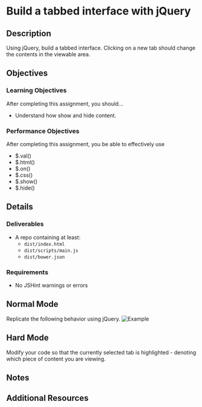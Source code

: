 # Build a tabbed interface with jQuery

## Description
Using jQuery, build a tabbed interface. Clicking on a new tab should change the contents in the viewable area.


## Objectives

### Learning Objectives

After completing this assignment, you should…

* Understand how show and hide content.


### Performance Objectives

After completing this assignment, you be able to effectively use

* $.val()
* $.html()
* $.on()
* $.css()
* $.show()
* $.hide()

## Details

### Deliverables

* A repo containing at least:
  * `dist/index.html`
  * `dist/scripts/main.js`
  * `dist/bower.json`

### Requirements

* No JSHint warnings or errors


## Normal Mode
Replicate the following behavior using jQuery.
![Example](/tabs.gif)

## Hard Mode
Modify your code so that the currently selected tab is highlighted - denoting which piece of content you are viewing.


## Notes


## Additional Resources
